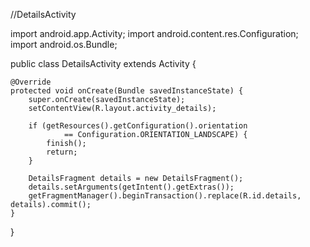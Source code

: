 //DetailsActivity


import android.app.Activity;
import android.content.res.Configuration;
import android.os.Bundle;

public class DetailsActivity extends Activity {

    @Override
    protected void onCreate(Bundle savedInstanceState) {
        super.onCreate(savedInstanceState);
        setContentView(R.layout.activity_details);

        if (getResources().getConfiguration().orientation
                == Configuration.ORIENTATION_LANDSCAPE) {
            finish();
            return;
        }

        DetailsFragment details = new DetailsFragment();
        details.setArguments(getIntent().getExtras());
        getFragmentManager().beginTransaction().replace(R.id.details, details).commit();
    }
}
